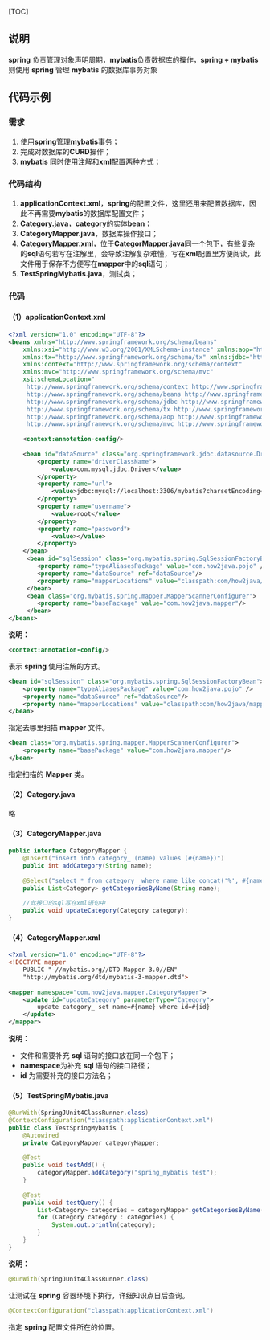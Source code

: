 [TOC]

## 说明

**spring** 负责管理对象声明周期，**mybatis**负责数据库的操作，**spring + mybatis** 则使用 **spring** 管理 **mybatis** 的数据库事务对象

## 代码示例

### 需求

1. 使用**spring**管理**mybatis**事务；
2. 完成对数据库的**CURD**操作；
3. **mybatis** 同时使用注解和**xml**配置两种方式；

### 代码结构

1. **applicationContext.xml**，**spring**的配置文件，这里还用来配置数据库，因此不再需要**mybatis**的数据库配置文件；
2. **Category.java**，**category**的实体**bean**；
3. **CategoryMapper.java**，数据库操作接口；
4. **CategoryMapper.xml**，位于**CategorMapper.java**同一个包下，有些复杂的**sql**语句若写在注解里，会导致注解复杂难懂，写在**xml**配置里方便阅读，此文件用于保存不方便写在**mapper**中的**sql**语句；
5. **TestSpringMybatis.java**，测试类；

### 代码

#### （1）applicationContext.xml

```xml
<?xml version="1.0" encoding="UTF-8"?>
<beans xmlns="http://www.springframework.org/schema/beans"
    xmlns:xsi="http://www.w3.org/2001/XMLSchema-instance" xmlns:aop="http://www.springframework.org/schema/aop"
    xmlns:tx="http://www.springframework.org/schema/tx" xmlns:jdbc="http://www.springframework.org/schema/jdbc"
    xmlns:context="http://www.springframework.org/schema/context"
    xmlns:mvc="http://www.springframework.org/schema/mvc"
    xsi:schemaLocation="
     http://www.springframework.org/schema/context http://www.springframework.org/schema/context/spring-context-3.0.xsd
     http://www.springframework.org/schema/beans http://www.springframework.org/schema/beans/spring-beans-3.0.xsd
     http://www.springframework.org/schema/jdbc http://www.springframework.org/schema/jdbc/spring-jdbc-3.0.xsd
     http://www.springframework.org/schema/tx http://www.springframework.org/schema/tx/spring-tx-3.0.xsd
     http://www.springframework.org/schema/aop http://www.springframework.org/schema/aop/spring-aop-3.0.xsd
     http://www.springframework.org/schema/mvc http://www.springframework.org/schema/mvc/spring-mvc.xsd">
    
    <context:annotation-config/>
    
    <bean id="dataSource" class="org.springframework.jdbc.datasource.DriverManagerDataSource">
        <property name="driverClassName">
            <value>com.mysql.jdbc.Driver</value>
        </property>
        <property name="url">
            <value>jdbc:mysql://localhost:3306/mybatis?charsetEncoding=UTF-8</value>
        </property>
        <property name="username">
            <value>root</value>
        </property>
        <property name="password">
            <value></value>
        </property>
    </bean>
     <bean id="sqlSession" class="org.mybatis.spring.SqlSessionFactoryBean">
        <property name="typeAliasesPackage" value="com.how2java.pojo" />
        <property name="dataSource" ref="dataSource"/>
        <property name="mapperLocations" value="classpath:com/how2java/mapper/*.xml"/>
     </bean>
     <bean class="org.mybatis.spring.mapper.MapperScannerConfigurer">
        <property name="basePackage" value="com.how2java.mapper"/>
     </bean>
</beans>
```

**说明：**

```xml
<context:annotation-config/>
```

表示 **spring** 使用注解的方式。

```xml
<bean id="sqlSession" class="org.mybatis.spring.SqlSessionFactoryBean">
	<property name="typeAliasesPackage" value="com.how2java.pojo" />
	<property name="dataSource" ref="dataSource"/>
	<property name="mapperLocations" value="classpath:com/how2java/mapper/*.xml"/>
</bean>
```

指定去哪里扫描 **mapper** 文件。

```xml
<bean class="org.mybatis.spring.mapper.MapperScannerConfigurer">
	<property name="basePackage" value="com.how2java.mapper"/>
</bean>
```

指定扫描的 **Mapper** 类。

#### （2）Category.java

略

#### （3）CategoryMapper.java

```java
public interface CategoryMapper {
    @Insert("insert into category_ (name) values (#{name})")
    public int addCategory(String name);
    
    @Select("select * from category_ where name like concat('%', #{name}, '%')")
    public List<Category> getCategoriesByName(String name);
    
    //此接口的sql写在xml语句中
    public void updateCategory(Category category);
}
```

#### （4）CategoryMapper.xml

```xml
<?xml version="1.0" encoding="UTF-8"?>
<!DOCTYPE mapper
    PUBLIC "-//mybatis.org//DTD Mapper 3.0//EN"
    "http://mybatis.org/dtd/mybatis-3-mapper.dtd">
    
<mapper namespace="com.how2java.mapper.CategoryMapper">
    <update id="updateCategory" parameterType="Category">
        update category_ set name=#{name} where id=#{id}
    </update>
</mapper>
```

**说明：**

- 文件和需要补充 **sql** 语句的接口放在同一个包下；
- **namespace**为补充 **sql** 语句的接口路径；
- **id** 为需要补充的接口方法名；

#### （5）TestSpringMybatis.java

```java
@RunWith(SpringJUnit4ClassRunner.class)
@ContextConfiguration("classpath:applicationContext.xml")
public class TestSpringMybatis {
    @Autowired
    private CategoryMapper categoryMapper;
    
    @Test
    public void testAdd() {
        categoryMapper.addCategory("spring_mybatis test");
    }
    
    @Test
    public void testQuery() {
        List<Category> categories = categoryMapper.getCategoriesByName("spring");
        for (Category category : categories) {
            System.out.println(category);
        }
    }
}
```

**说明：**

```java
@RunWith(SpringJUnit4ClassRunner.class)
```

让测试在 **spring** 容器环境下执行，详细知识点日后查询。

```java
@ContextConfiguration("classpath:applicationContext.xml")
```

指定 **spring** 配置文件所在的位置。

